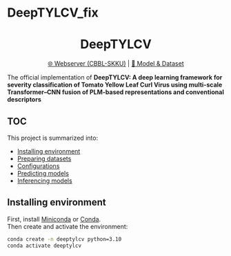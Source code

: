 # DeepTYLCV_fix
<h1 align="center">DeepTYLCV</h1>
<p align="center"><a href="https://balalab-skku.org/DeepTYLCV/">🌐 Webserver (CBBL-SKKU)</a> | <a href="https://1drv.ms/f/some_onedrive_link">🚩 Model & Dataset</a></p>

The official implementation of **DeepTYLCV: A deep learning framework for severity classification of Tomato Yellow Leaf Curl Virus using multi-scale Transformer–CNN fusion of PLM-based representations and conventional descriptors**

## TOC

This project is summarized into:
- [Installing environment](#installing-environment)
- [Preparing datasets](#preparing-datasets)
- [Configurations](#configurations)
- [Predicting models](#predicting-models)
- [Inferencing models](#inferencing-models)

## Installing environment
First, install [Miniconda](https://docs.anaconda.com/miniconda/) or [Conda](https://docs.conda.io/projects/conda/en/latest/user-guide/getting-started.html).  
Then create and activate the environment:

```bash
conda create -n deeptylcv python=3.10
conda activate deeptylcv
